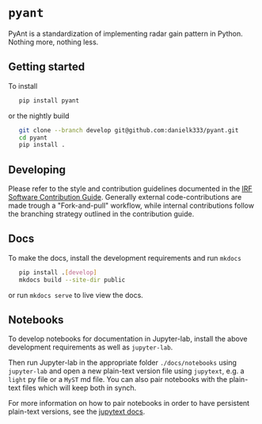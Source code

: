 # `pyant`

PyAnt is a standardization of implementing radar gain pattern in Python. Nothing more, nothing less.


## Getting started

To install

```bash
   pip install pyant
```
or the nightly build

```bash
   git clone --branch develop git@github.com:danielk333/pyant.git
   cd pyant
   pip install .
```

## Developing

Please refer to the style and contribution guidelines documented in the
[IRF Software Contribution Guide](https://danielk.developer.irf.se/software_contribution_guide/).
Generally external code-contributions are made trough a "Fork-and-pull"
workflow, while internal contributions follow the branching strategy outlined
in the contribution guide.

## Docs

To make the docs, install the development requirements and run `mkdocs`

```bash
   pip install .[develop]
   mkdocs build --site-dir public
```

or run `mkdocs serve` to live view the docs.

## Notebooks

To develop notebooks for documentation in Jupyter-lab, install the above development requirements as well as `jupyter-lab`.

Then run Jupyter-lab in the appropriate folder `./docs/notebooks` using `jupyter-lab` and
open a new plain-text version file using `jupytext`, e.g. a `light` py file or a `MyST` md file.
You can also pair notebooks with the plain-text files which will keep both in synch.

For more information on how to pair notebooks in order to have persistent plain-text versions,
see the [jupytext docs](https://jupytext.readthedocs.io/en/latest/paired-notebooks.html).
